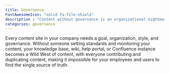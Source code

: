 ```yaml
---
title: Governance
FontAwesomeIcon: "solid fa-file-shield"
description : "Content without governance is an organizational nightmare, unsustainable, and impossible to maintain."
categories: governance
---
```


Every content site in your company needs a goal, organization, style, and governance. Without someone setting standards and monitoring your content, your knowledge base, wiki, help portal, or Confluence instance becomes a Wild West of content, with everyone contributing and duplicating content, making it impossible for your employees and users to find the single source of truth.

